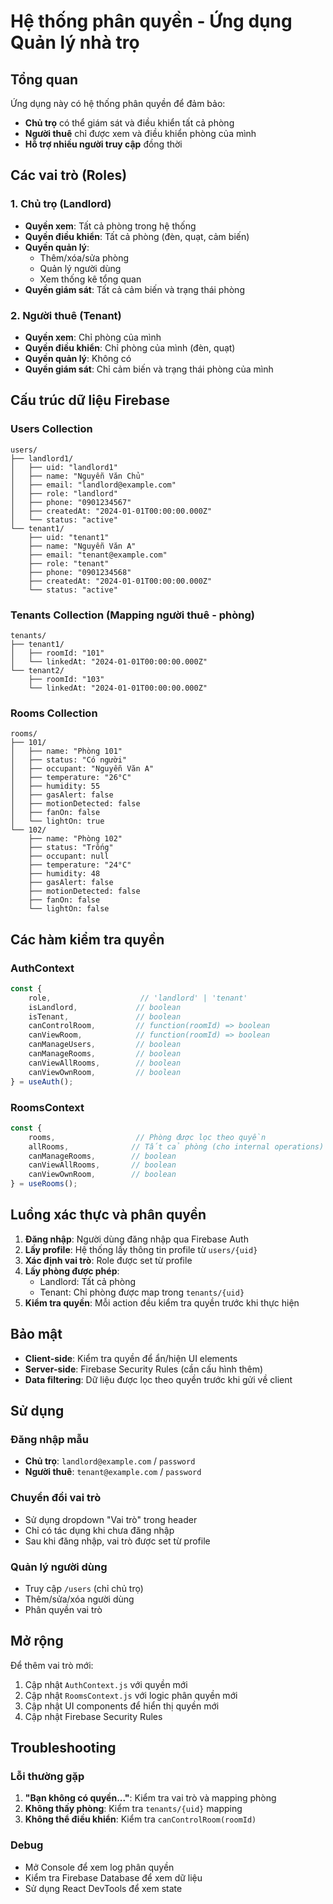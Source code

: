 # Hệ thống phân quyền - Ứng dụng Quản lý nhà trọ

## Tổng quan

Ứng dụng này có hệ thống phân quyền để đảm bảo:
- **Chủ trọ** có thể giám sát và điều khiển tất cả phòng
- **Người thuê** chỉ được xem và điều khiển phòng của mình
- **Hỗ trợ nhiều người truy cập** đồng thời

## Các vai trò (Roles)

### 1. Chủ trọ (Landlord)
- **Quyền xem**: Tất cả phòng trong hệ thống
- **Quyền điều khiển**: Tất cả phòng (đèn, quạt, cảm biến)
- **Quyền quản lý**: 
  - Thêm/xóa/sửa phòng
  - Quản lý người dùng
  - Xem thống kê tổng quan
- **Quyền giám sát**: Tất cả cảm biến và trạng thái phòng

### 2. Người thuê (Tenant)
- **Quyền xem**: Chỉ phòng của mình
- **Quyền điều khiển**: Chỉ phòng của mình (đèn, quạt)
- **Quyền quản lý**: Không có
- **Quyền giám sát**: Chỉ cảm biến và trạng thái phòng của mình

## Cấu trúc dữ liệu Firebase

### Users Collection
```
users/
├── landlord1/
│   ├── uid: "landlord1"
│   ├── name: "Nguyễn Văn Chủ"
│   ├── email: "landlord@example.com"
│   ├── role: "landlord"
│   ├── phone: "0901234567"
│   ├── createdAt: "2024-01-01T00:00:00.000Z"
│   └── status: "active"
└── tenant1/
    ├── uid: "tenant1"
    ├── name: "Nguyễn Văn A"
    ├── email: "tenant@example.com"
    ├── role: "tenant"
    ├── phone: "0901234568"
    ├── createdAt: "2024-01-01T00:00:00.000Z"
    └── status: "active"
```

### Tenants Collection (Mapping người thuê - phòng)
```
tenants/
├── tenant1/
│   ├── roomId: "101"
│   └── linkedAt: "2024-01-01T00:00:00.000Z"
└── tenant2/
    ├── roomId: "103"
    └── linkedAt: "2024-01-01T00:00:00.000Z"
```

### Rooms Collection
```
rooms/
├── 101/
│   ├── name: "Phòng 101"
│   ├── status: "Có người"
│   ├── occupant: "Nguyễn Văn A"
│   ├── temperature: "26°C"
│   ├── humidity: 55
│   ├── gasAlert: false
│   ├── motionDetected: false
│   ├── fanOn: false
│   └── lightOn: true
└── 102/
    ├── name: "Phòng 102"
    ├── status: "Trống"
    ├── occupant: null
    ├── temperature: "24°C"
    ├── humidity: 48
    ├── gasAlert: false
    ├── motionDetected: false
    ├── fanOn: false
    └── lightOn: false
```

## Các hàm kiểm tra quyền

### AuthContext
```javascript
const {
    role,                    // 'landlord' | 'tenant'
    isLandlord,             // boolean
    isTenant,               // boolean
    canControlRoom,         // function(roomId) => boolean
    canViewRoom,            // function(roomId) => boolean
    canManageUsers,         // boolean
    canManageRooms,         // boolean
    canViewAllRooms,        // boolean
    canViewOwnRoom,         // boolean
} = useAuth();
```

### RoomsContext
```javascript
const {
    rooms,                  // Phòng được lọc theo quyền
    allRooms,              // Tất cả phòng (cho internal operations)
    canManageRooms,        // boolean
    canViewAllRooms,       // boolean
    canViewOwnRoom,        // boolean
} = useRooms();
```

## Luồng xác thực và phân quyền

1. **Đăng nhập**: Người dùng đăng nhập qua Firebase Auth
2. **Lấy profile**: Hệ thống lấy thông tin profile từ `users/{uid}`
3. **Xác định vai trò**: Role được set từ profile
4. **Lấy phòng được phép**: 
   - Landlord: Tất cả phòng
   - Tenant: Chỉ phòng được map trong `tenants/{uid}`
5. **Kiểm tra quyền**: Mỗi action đều kiểm tra quyền trước khi thực hiện

## Bảo mật

- **Client-side**: Kiểm tra quyền để ẩn/hiện UI elements
- **Server-side**: Firebase Security Rules (cần cấu hình thêm)
- **Data filtering**: Dữ liệu được lọc theo quyền trước khi gửi về client

## Sử dụng

### Đăng nhập mẫu
- **Chủ trọ**: `landlord@example.com` / `password`
- **Người thuê**: `tenant@example.com` / `password`

### Chuyển đổi vai trò
- Sử dụng dropdown "Vai trò" trong header
- Chỉ có tác dụng khi chưa đăng nhập
- Sau khi đăng nhập, vai trò được set từ profile

### Quản lý người dùng
- Truy cập `/users` (chỉ chủ trọ)
- Thêm/sửa/xóa người dùng
- Phân quyền vai trò

## Mở rộng

Để thêm vai trò mới:
1. Cập nhật `AuthContext.js` với quyền mới
2. Cập nhật `RoomsContext.js` với logic phân quyền mới
3. Cập nhật UI components để hiển thị quyền mới
4. Cập nhật Firebase Security Rules

## Troubleshooting

### Lỗi thường gặp
1. **"Bạn không có quyền..."**: Kiểm tra vai trò và mapping phòng
2. **Không thấy phòng**: Kiểm tra `tenants/{uid}` mapping
3. **Không thể điều khiển**: Kiểm tra `canControlRoom(roomId)`

### Debug
- Mở Console để xem log phân quyền
- Kiểm tra Firebase Database để xem dữ liệu
- Sử dụng React DevTools để xem state

